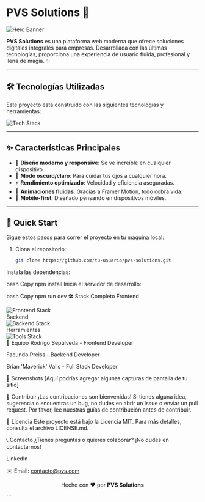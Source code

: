 # PVS Solutions 🚀

![Hero Banner](URL_DE_TU_BANNER) <!-- Agrega un banner épico aquí -->

**PVS Solutions** es una plataforma web moderna que ofrece soluciones digitales integrales para empresas. Desarrollada con las últimas tecnologías, proporciona una experiencia de usuario fluida, profesional y llena de magia. ✨

---

## 🛠️ Tecnologías Utilizadas

Este proyecto está construido con las siguientes tecnologías y herramientas:

<div align="left">
  <img src="https://skillicons.dev/icons?i=react,tailwind,nodejs,vite,js,express,mongodb,git,github,vscode,figma" alt="Tech Stack" />
</div>

---

## ✨ Características Principales

- 🎨 **Diseño moderno y responsive**: Se ve increíble en cualquier dispositivo.
- 🌙 **Modo oscuro/claro**: Para cuidar tus ojos a cualquier hora.
- ⚡ **Rendimiento optimizado**: Velocidad y eficiencia aseguradas.
- 🔄 **Animaciones fluidas**: Gracias a Framer Motion, todo cobra vida.
- 📱 **Mobile-first**: Diseñado pensando en dispositivos móviles.

---

## 🚀 Quick Start

Sigue estos pasos para correr el proyecto en tu máquina local:

1. Clona el repositorio:
   ```bash
   git clone https://github.com/tu-usuario/pvs-solutions.git
Instala las dependencias:

bash
Copy
npm install
Inicia el servidor de desarrollo:

bash
Copy
npm run dev
🛠️ Stack Completo
Frontend
<div align="left"> <img src="https://skillicons.dev/icons?i=react,tailwind,framermotion,vite" alt="Frontend Stack" /> </div>
Backend
<div align="left"> <img src="https://skillicons.dev/icons?i=nodejs,express,mongodb" alt="Backend Stack" /> </div>
Herramientas
<div align="left"> <img src="https://skillicons.dev/icons?i=git,github,vscode,figma" alt="Tools Stack" /> </div>
👥 Equipo
Rodrigo Sepúlveda - Frontend Developer

Facundo Preiss - Backend Developer

Brian 'Maverick' Valls - Full Stack Developer

📸 Screenshots
[Aquí podrías agregar algunas capturas de pantalla de tu sitio]

🤝 Contribuir
¡Las contribuciones son bienvenidas! Si tienes alguna idea, sugerencia o encuentras un bug, no dudes en abrir un issue o enviar un pull request. Por favor, lee nuestras guías de contribución antes de contribuir.

📝 Licencia
Este proyecto está bajo la Licencia MIT. Para más detalles, consulta el archivo LICENSE.md.

📞 Contacto
¿Tienes preguntas o quieres colaborar? ¡No dudes en contactarnos!

LinkedIn

✉️ Email: contacto@pvs.com

<p align="center"> Hecho con ❤️ por <strong>PVS Solutions</strong> </p> ```
